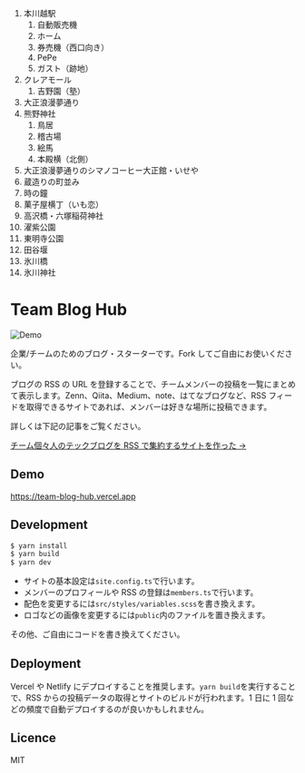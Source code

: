 1. 本川越駅
   1. 自動販売機
   2. ホーム
   3. 券売機（西口向き）
   4. PePe
   5. ガスト（跡地）
2. クレアモール
   1. 吉野園（塾）
3. 大正浪漫夢通り
4. 熊野神社
   1. 鳥居
   2. 稽古場
   3. 絵馬
   4. 本殿横（北側）
5. 大正浪漫夢通りのシマノコーヒー大正館・いせや
6. 蔵造りの町並み
7. 時の鐘
8. 菓子屋横丁（いも恋）
9. 高沢橋・六塚稲荷神社
10. 濯紫公園
11. 東明寺公園
12. 田谷堰
13. 氷川橋
14. 氷川神社

# Team Blog Hub

![Demo](https://user-images.githubusercontent.com/34590683/96832331-8c289400-1479-11eb-9466-f24d30860a24.png)

企業/チームのためのブログ・スターターです。Fork してご自由にお使いください。

ブログの RSS の URL を登録することで、チームメンバーの投稿を一覧にまとめて表示します。Zenn、Qiita、Medium、note、はてなブログなど、RSS フィードを取得できるサイトであれば、メンバーは好きな場所に投稿できます。

詳しくは下記の記事をご覧ください。

[チーム個々人のテックブログを RSS で集約するサイトを作った →](https://zenn.dev/catnose99/articles/cb72a73368a547756862)

## Demo

https://team-blog-hub.vercel.app

## Development

```bash
$ yarn install
$ yarn build
$ yarn dev
```

- サイトの基本設定は`site.config.ts`で行います。
- メンバーのプロフィールや RSS の登録は`members.ts`で行います。
- 配色を変更するには`src/styles/variables.scss`を書き換えます。
- ロゴなどの画像を変更するには`public`内のファイルを置き換えます。

その他、ご自由にコードを書き換えてください。

## Deployment

Vercel や Netlify にデプロイすることを推奨します。`yarn build`を実行することで、RSS からの投稿データの取得とサイトのビルドが行われます。1 日に 1 回などの頻度で自動デプロイするのが良いかもしれません。

## Licence

MIT
